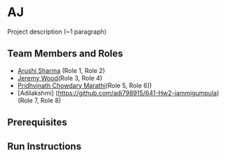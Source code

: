# AJ

Project description (~1 paragraph)

## Team Members and Roles

* [Arushi Sharma](https://github.com/Arushi64/-CIS641-HW2-Sharma) (Role 1, Role 2)
* [Jeremy Wood](https://github.com/woodjer18/CIS641-HW2-Wood.git)(Role 3, Role 4)
* [Pridhvinath Chowdary Marathi](https://github.com/Pridhvi2297/CIS641-HW2-Marathi)(Role 5, Role 6))
* [Adilakshmi] (https://github.com/adi798915/641-Hw2-jammigumpula)(Role 7, Role 8)

## Prerequisites

## Run Instructions
